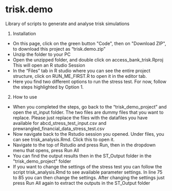 # trisk.demo
Library of scripts to generate and analyse trisk simulations


1. Installation
- On this page, click on the green button "Code", then on "Download ZIP", to download this project as “trisk.demo.zip”
- Unzip the folder to your PC
- Open the unzipped folder, and double click on access_bank_trisk.Rproj This will open an R studio Session
- In the “Files” tab in R studio where you can see the entire project structure, click on RUN_ME_FIRST.R to open it in the editor tab.
- Here you find two different options to run the stress test. For now, follow the steps highlighted by Option 1.



2. How to use
- When you completed the steps, go back to the “trisk_demo_project” and open the st_input folder. The two files are dummy files that you want to replace. Please just replace the files with the datafiles you have available for abcd_stress_test_input.csv and prewrangled_financial_data_stress_test.csv
- Now navigate back to the Rstudio session you opened. Under files, you can see trisk_analysis.Rmd. Click this to open it.
- Navigate to the top of Rstudio and press Run, then in the dropdown menu that opens, press Run All
- You can find the output results then in the ST_Output folder in the "trisk_demo_project" folder
- If you want to change the settings of the stress test you can follow the script trisk_analysis.Rmd to see available parameter settings. In line 75 to 85 you can then change the settings. After changing the settings just press Run All again to extract the outputs in the ST_Output folder



